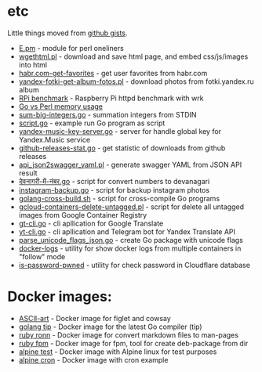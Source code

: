etc
===

Little things moved from [github gists](https://gist.github.com/msoap).

  * [E.pm](./e-pm) - module for perl oneliners
  * [wgethtml.pl](./wgethtml) - download and save html page, and embed css/js/images into html
  * [habr.com-get-favorites](./habr.com-get-favorites) - get user favorites from habr.com
  * [yandex-fotki-get-album-fotos.pl](./yandex-fotki-get-album-fotos) - download photos from fotki.yandex.ru album
  * [RPi benchmark](./raspberry-pi-httpd-benchmark) - Raspberry Pi httpd benchmark with wrk
  * [Go vs Perl memory usage](./go-vs-perl-memory-usage)
  * [sum-big-integers.go](./sum-big-integers) - summation integers from STDIN
  * [script.go](./script-go) - example run Go program as script
  * [yandex-music-key-server.go](./yandex-music-key-server) - server for handle global key for Yandex.Music service
  * [github-releases-stat.go](./github-releases-stat) - get statistic of downloads from github releases
  * [api_json2swagger_yaml.pl](./api_json2swagger_yaml) - generate swagger YAML from JSON API result
  * [देवनागरी-में-नंबर.go](./to-devanagari) - script for convert numbers to devanagari
  * [instagram-backup.go](./instagram-backup) - script for backup instagram photos
  * [golang-cross-build.sh](./golang-cross-build) - script for cross-compile Go programs 
  * [gcloud-containers-delete-untagged.pl](./gcloud-containers-delete-untagged) - script for delete all untagged images from Google Container Registry
  * [gt-cli.go](./gt-cli) - cli apllication for Google Translate
  * [yt-cli.go](./yt-cli) - cli apllication and Telegram bot for Yandex Translate API
  * [parse_unicode_flags_json.go](./parse_unicode_flags_json) - create Go package with unicode flags
  * [docker-logs](./docker-logs) - utility for show docker logs from multiple containers in "follow" mode
  * [is-password-pwned](./is-password-pwned) - utility for check password in Cloudflare database

Docker images:
==============

  * [ASCII-art](./ascii-art) - Docker image for figlet and cowsay
  * [golang tip](./golang-tip) - Docker image for the latest Go compiler (tip)
  * [ruby ronn](./ronn-docker) - Docker image for convert markdown files to man-pages
  * [ruby fpm](./fpm-docker) - Docker image for fpm, tool for create deb-package from dir
  * [alpine test](./alpine-test) - Docker image with Alpine linux for test purposes
  * [alpine cron](./alpine-cron-docker) - Docker image with cron example
